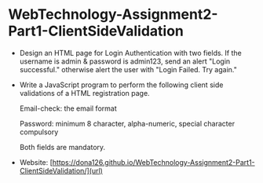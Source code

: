 # WebTechnology-Assignment2-Part1-ClientSideValidation

   * Design an HTML page for Login Authentication with two fields.
     If the username is admin & password is admin123, send an alert "Login successful." otherwise alert the user with "Login Failed. Try again."

   * Write a JavaScript program to perform the following client side validations of a HTML registration page.
   
     Email-check: the email format
     
     Password: minimum 8 character, alpha-numeric, special character compulsory
     
     Both fields are mandatory.
     
   * Website: [https://dona126.github.io/WebTechnology-Assignment2-Part1-ClientSideValidation/](url)
